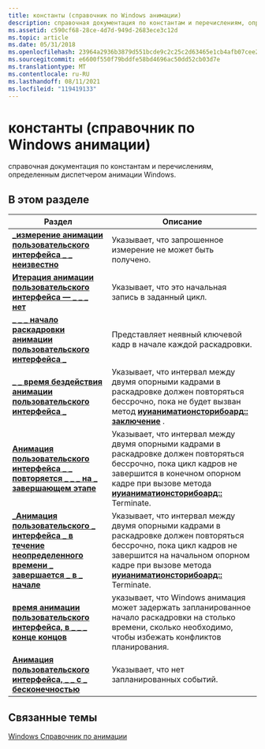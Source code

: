 ```yaml
---
title: константы (справочник по Windows анимации)
description: справочная документация по константам и перечислениям, определенным диспетчером анимации Windows.
ms.assetid: c590cf68-28ce-4d7d-949d-2683ece3c12d
ms.topic: article
ms.date: 05/31/2018
ms.openlocfilehash: 23964a2936b3879d551bcde9c2c25c2d63465e1cb4afb07cee25a3ce74a2a57f
ms.sourcegitcommit: e6600f550f79bddfe58bd4696ac50dd52cb03d7e
ms.translationtype: MT
ms.contentlocale: ru-RU
ms.lasthandoff: 08/11/2021
ms.locfileid: "119419133"
---
```

# <a name="constants-windows-animation-reference"></a>константы (справочник по Windows анимации)

справочная документация по константам и перечислениям, определенным диспетчером анимации Windows.

## <a name="in-this-section"></a>В этом разделе



| Раздел                                                                                                                             | Описание                                                                                                                                                                                                                                                                |
|-----------------------------------------------------------------------------------------------------------------------------------|----------------------------------------------------------------------------------------------------------------------------------------------------------------------------------------------------------------------------------------------------------------------------|
| [**\_измерение анимации пользовательского интерфейса \_ \_ неизвестно**](ui-animation-dimension-unknown.md)<br/>                                            | Указывает, что запрошенное измерение не может быть получено.<br/>                                                                                                                                                                                                     |
| [**Итерация анимации пользовательского интерфейса — \_ \_ \_ нет**](-ui-animation-iteration-none.md)<br/>                                                 | Указывает, что это начальная запись в заданный цикл.<br/>                                                                                                                                                                                                     |
| [**\_ \_ \_ начало раскадровки анимации пользовательского интерфейса \_**](/previous-versions/windows/desktop/legacy/dd756780(v=vs.85))<br/>                           | Представляет неявный ключевой кадр в начале каждой раскадровки.<br/>                                                                                                                                                                                              |
| [**\_ \_ время бездействия анимации пользовательского интерфейса \_**](ui-animation-repeat-indefinitely.md)<br/>                                        | Указывает, что интервал между двумя опорными кадрами в раскадровке должен повторяться бессрочно, пока не будет вызван метод [**иуианиматионсторибоард:: заключение**](/windows/desktop/api/UIAnimation/nf-uianimation-iuianimationstoryboard-conclude) .<br/>                                                            |
| [**Анимация пользовательского интерфейса \_ \_ повторяется \_ \_ \_ на \_ завершающем этапе**](ui-animation-repeat-indefinitely-conclude-at-end.md)<br/>     | Указывает, что интервал между двумя опорными кадрами в раскадровке должен повторяться бессрочно, пока цикл кадров не завершится в конечном опорном кадре при вызове метода [**иуианиматионсторибоард::**](/windows/desktop/api/UIAnimation/nf-uianimation-iuianimationstoryboard-conclude) Terminate.<br/>   |
| [**\_Анимация пользовательского \_ интерфейса \_ в течение неопределенного времени \_ завершается \_ в \_ начале**](ui-animation-repeat-indefinitely-conclude-at-start.md)<br/> | Указывает, что интервал между двумя опорными кадрами в раскадровке должен повторяться бессрочно, пока цикл кадров не завершится на начальном опорном кадре при вызове метода [**иуианиматионсторибоард::**](/windows/desktop/api/UIAnimation/nf-uianimation-iuianimationstoryboard-conclude) Terminate.<br/> |
| [**время анимации пользовательского интерфейса, в \_ \_ \_ конце концов**](ui-animation-seconds-eventually.md)<br/>                                          | указывает, что Windows анимация может задержать запланированное начало раскадровки на столько времени, сколько необходимо, чтобы избежать конфликтов планирования.<br/>                                                                                                                     |
| [**Анимация пользовательского интерфейса, \_ \_ с \_ бесконечностью**](ui-animation-seconds-infinite.md)<br/>                                              | Указывает, что нет запланированных событий.<br/>                                                                                                                                                                                                                   |



 

## <a name="related-topics"></a>Связанные темы

<dl> <dt>

[Windows Справочник по анимации](windows-animation-reference.md)
</dt> </dl>

 

